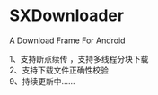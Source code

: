 # SXDownloader
A Download Frame For Android    

1、支持断点续传 ，支持多线程分块下载    
2、支持下载文件正确性校验    
9、持续更新中……
